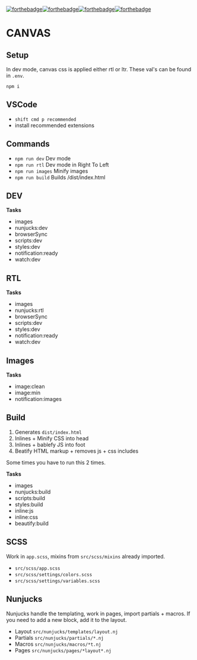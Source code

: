 [![forthebadge](http://forthebadge.com/images/badges/contains-cat-gifs.svg)](http://forthebadge.com)[![forthebadge](http://forthebadge.com/images/badges/compatibility-betamax.svg)](http://forthebadge.com)[![forthebadge](http://forthebadge.com/images/badges/compatibility-club-penguin.svg)](http://forthebadge.com)[![forthebadge](http://forthebadge.com/images/badges/uses-js.svg)](http://forthebadge.com)

# CANVAS

## Setup

In dev mode, canvas css is applied either rtl or ltr. These val's can be found in `.env`.

`npm i`

## VSCode

- `shift cmd p recommended`
- install recommended extensions

## Commands

- `npm run dev` Dev mode
- `npm run rtl` Dev mode in Right To Left
- `npm run images` Minify images
- `npm run build` Builds /dist/index.html

## DEV

**Tasks**

- images
- nunjucks:dev
- browserSync
- scripts:dev
- styles:dev
- notification:ready
- watch:dev

## RTL

**Tasks**

- images
- nunjucks:rtl
- browserSync
- scripts:dev
- styles:dev
- notification:ready
- watch:dev

## Images

**Tasks**

- image:clean
- image:min
- notification:images

## Build

1. Generates `dist/index.html`
2. Inlines + Minify CSS into head
3. Inlines + bablefy JS into foot
4. Beatify HTML markup + removes js + css includes

Some times you have to run this 2 times.

**Tasks**

- images
- nunjucks:build
- scripts:build
- styles:build
- inline:js
- inline:css
- beautify:build

## SCSS

Work in `app.scss`, mixins from `src/scss/mixins` already imported.

- `src/scss/app.scss`
- `src/scss/settings/colors.scss`
- `src/scss/settings/variables.scss`

## Nunjucks

Nunjucks handle the templating, work in pages, import partials + macros. If you need to add a new block, add it to the layout.

- Layout `src/nunjucks/templates/layout.nj`
- Partials `src/nunjucks/partials/*.nj`
- Macros `src/nunjucks/macros/*t.nj`
- Pages `src/nunjucks/pages/*layout*.nj`

